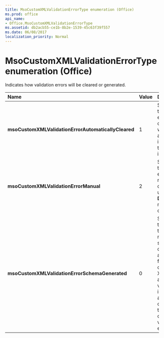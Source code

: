 ```yaml
---
title: MsoCustomXMLValidationErrorType enumeration (Office)
ms.prod: office
api_name:
- Office.MsoCustomXMLValidationErrorType
ms.assetid: db2acb55-ce1b-8b2e-1539-45c63f39f557
ms.date: 06/08/2017
localization_priority: Normal
---
```



# MsoCustomXMLValidationErrorType enumeration (Office)

Indicates how validation errors will be cleared or generated.



|Name|Value|Description|
|:-----|:-----|:-----|
|**msoCustomXMLValidationErrorAutomaticallyCleared**|1|Specifies that the error will clear itself whenever any change is made to the node it is bound to. |
|**msoCustomXMLValidationErrorManual**|2|Specifies that the error will not be cleared until the  **Delete** method is called.|
|**msoCustomXMLValidationErrorSchemaGenerated**|0|Specifies that where there is a non-empty schema collection available for the custom XML part and validation is in effect, any changes to the part will cause validation errors.|

